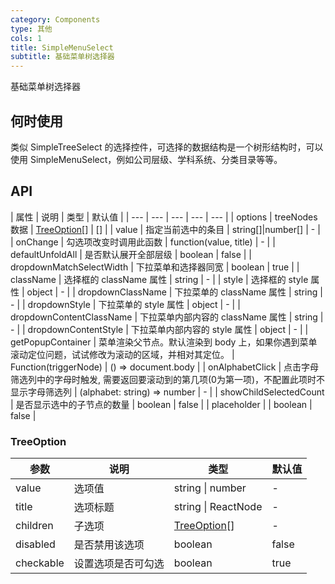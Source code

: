 ```yaml
---
category: Components
type: 其他
cols: 1
title: SimpleMenuSelect
subtitle: 基础菜单树选择器
---
```


基础菜单树选择器

## 何时使用

类似 SimpleTreeSelect 的选择控件，可选择的数据结构是一个树形结构时，可以使用 SimpleMenuSelect，例如公司层级、学科系统、分类目录等等。

## API
| 属性 | 说明 | 类型 | 默认值 |
| --- | --- | --- | --- | --- |
| options | treeNodes 数据 | [TreeOption](#TreeOption)\[] | \[] |
| value | 指定当前选中的条目 | string\[]\|number\[] | - |
| onChange | 勾选项改变时调用此函数 | function(value, title)  | - |
| defaultUnfoldAll | 是否默认展开全部层级 | boolean | false |
| dropdownMatchSelectWidth | 下拉菜单和选择器同宽 | boolean | true |
| className | 选择框的 className 属性 | string | - |
| style | 选择框的 style 属性 | object | - |
| dropdownClassName | 下拉菜单的 className 属性 | string | - |
| dropdownStyle | 下拉菜单的 style 属性 | object | - |
| dropdownContentClassName | 下拉菜单内部内容的 className 属性 | string | - |
| dropdownContentStyle | 下拉菜单内部内容的 style 属性 | object | - |
| getPopupContainer | 菜单渲染父节点。默认渲染到 body 上，如果你遇到菜单滚动定位问题，试试修改为滚动的区域，并相对其定位。 | Function(triggerNode) | () => document.body |
| onAlphabetClick | 点击字母筛选列中的字母时触发, 需要返回要滚动到的第几项(0为第一项)，不配置此项时不显示字母筛选列 | (alphabet: string) => number | - |
| showChildSelectedCount | 是否显示选中的子节点的数量 | boolean | false |
| placeholder |  | boolean | false |


### TreeOption
| 参数 | 说明 | 类型 | 默认值 |
| --- | --- | --- | --- |
| value | 选项值 | string \| number | - |
| title | 选项标题 | string \| ReactNode | - |
| children | 子选项 | [TreeOption](#TreeOption)\[] | - |
| disabled | 是否禁用该选项 | boolean | false |
| checkable | 设置选项是否可勾选 | boolean | true |
<style>
</style>
